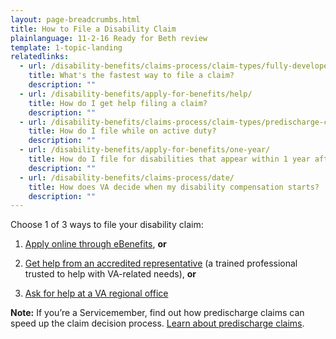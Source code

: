 ```yaml
---
layout: page-breadcrumbs.html
title: How to File a Disability Claim
plainlanguage: 11-2-16 Ready for Beth review
template: 1-topic-landing
relatedlinks:
  - url: /disability-benefits/claims-process/claim-types/fully-developed-claim/
    title: What's the fastest way to file a claim?
    description: ""
  - url: /disability-benefits/apply-for-benefits/help/
    title: How do I get help filing a claim?
    description: ""
  - url: /disability-benefits/claims-process/claim-types/predischarge-claim/
    title: How do I file while on active duty?
    description: ""
  - url: /disability-benefits/apply-for-benefits/one-year/
    title: How do I file for disabilities that appear within 1 year after discharge?
    description: ""
  - url: /disability-benefits/claims-process/date/
    title: How does VA decide when my disability compensation starts?
    description: ""
---
```


<div class="va-introtext">

Choose 1 of 3 ways to file your disability claim:

</div>

1.	[Apply online through eBenefits]( https://www.ebenefits.va.gov/ebenefits/about/feature?feature=disability-compensation), **or**

2.	[Get help from an accredited representative](/disability-benefits/apply-for-benefits/help/index.html) (a trained professional trusted to help with VA-related needs), **or**

3.	[Ask for help at a VA regional office](http://www.benefits.va.gov/benefits/offices.asp)

**Note:**  If you’re a Servicemember, find out how predischarge claims can speed up the claim decision process. [Learn about predischarge claims](/disability-benefits/claims-process/claim-types/predischarge-claim/index.html).

 
